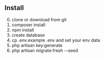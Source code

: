 ## Install 
0. clone  or download from git
1. composer install
2. npm install
3. create database
4. cp .env.example .env and set your env data
5. php artisan key:generate
6. php artisan migrate:fresh --seed